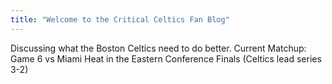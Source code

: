 ```yaml
---
title: "Welcome to the Critical Celtics Fan Blog"
---
```


Discussing what the Boston Celtics need to do better. Current Matchup: Game 6 vs Miami Heat in the Eastern Conference Finals (Celtics lead series 3-2)
